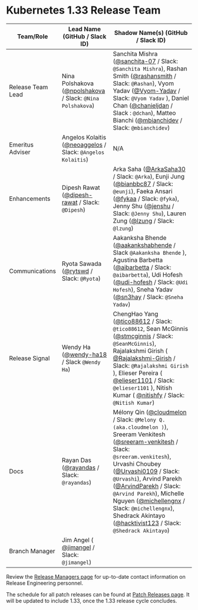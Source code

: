 # Kubernetes 1.33 Release Team

| **Team/Role**     | **Lead Name** (**GitHub / Slack ID**)                                                        | **Shadow Name(s) (GitHub / Slack ID)**                                                                                                                                                                                                                                                                                                                                                                                                                                                                                                                                                                |
|-------------------|----------------------------------------------------------------------------------------------|-------------------------------------------------------------------------------------------------------------------------------------------------------------------------------------------------------------------------------------------------------------------------------------------------------------------------------------------------------------------------------------------------------------------------------------------------------------------------------------------------------------------------------------------------------------------------------------------------------|
| Release Team Lead | Nina Polshakova ([@npolshakova](https://github.com/npolshakova) / Slack: `@Nina Polshakova`) | Sanchita Mishra ([@sanchita-07](https://github.com/sanchita-07) / Slack: `@Sanchita Mishra`), Rashan Smith ([@rashansmith](https://github.com/rashansmith) / Slack: `@Rashan`), Vyom Yadav ([@Vyom-Yadav](https://github.com/Vyom-Yadav) / Slack: `@Vyom Yadav` ), Daniel Chan ([@chanieljdan](https://github.com/chanieljdan) / Slack : `@dchan`), Matteo Bianchi ([@mbianchidev](https://github.com/mbianchidev) / Slack: `@mbianchidev`)                                                                                                                                                           |
| Emeritus Adviser  | Angelos Kolaitis ([@neoaggelos](https://github.com/neoaggelos) / Slack: `@Angelos Kolaitis`) | N/A                                                                                                                                                                                                                                                                                                                                                                                                                                                                                                                                                                                                   |
| Enhancements      | Dipesh Rawat ([@dipesh-rawat](https://github.com/dipesh-rawat) / Slack: `@Dipesh`)           | Arka Saha ([@ArkaSaha30](https://github.com/ArkaSaha30) /  Slack: `@Arka`), Eunji Jung ([@bianbbc87](https://github.com/bianbbc87) / Slack: `@eunji`), Faeka Ansari ([@fykaa](https://github.com/fykaa) / Slack: `@fyka`), Jenny Shu ([@jenshu](https://github.com/jenshu) / Slack: `@Jenny Shu`), Lauren Zung ([@lzung](https://github.com/lzung) / Slack: `@lzung`)                                                                                                                                                                                                                                 |
| Communications    | Ryota Sawada ([@rytswd](https://github.com/rytswd) / Slack: `@Ryota`)                        | Aakanksha Bhende ([@aakankshabhende](https://github.com/aakankshabhende) / Slack `@Aakanksha Bhende` ), Agustina Barbetta ([@aibarbetta](https://github.com/aibarbetta) / Slack: `@aibarbetta`), Udi Hofesh ([@udi-hofesh](https://github.com/udi-hofesh) / Slack: `@Udi Hofesh`), Sneha Yadav ([@sn3hay](https://github.com/sn3hay) / Slack: `@Sneha Yadav`)                                                                                                                                                                                                                                         |
| Release Signal    | Wendy Ha ([@wendy-ha18](https://github.com/wendy-ha18) / Slack `@Wendy Ha`)                  | ChengHao Yang ([@tico88612](https://github.com/tico88612) / Slack: `@tico88612`, Sean McGinnis ([@stmcginnis](github.com/stmcginnis) / Slack: `@SeanMcGinnis`), Rajalakshmi Girish ( [@Rajalakshmi-Girish](https://github.com/Rajalakshmi-Girish) / Slack: `@Rajalakshmi Girish` ), Elieser Pereira ( [@elieser1101](https://github.com/elieser1101) / Slack: `@elieser1101` ), Nitish Kumar ( [@nitishfy](https://github.com/nitishfy) / Slack: `@Nitish Kumar`)                                                                                                                                     |
| Docs              | Rayan Das ([@rayandas](https://github.com/rayandas) / Slack: `@rayandas`)                    | Mélony Qin ([@cloudmelon](https://github.com/cloudmelon) /  Slack: `@Melony Q. (aka.cloudmelon )`), Sreeram Venkitesh ([@sreeram-venkitesh](https://github.com/sreeram-venkitesh) / Slack: `@sreeram.venkitesh`), Urvashi Choubey ([@Urvashi0109](https://github.com/Urvashi0109) / Slack: `@Urvashi`), Arvind Parekh ([@ArvindParekh](https://github.com/ArvindParekh) / Slack: `@Arvind Parekh`), Michelle Nguyen ([@michellengnx](https://github.com/michellengnx) / Slack: `@michellengnx`), Shedrack Akintayo ([@hacktivist123](https://github.com/hacktivist123) / Slack: `@Shedrack Akintayo`) |
| Branch Manager    | Jim Angel ( [@jimangel](https://github.com/jimangel) / Slack: `@jimangel`)                   |                                                                                                                                                                                                                                                                                                                                                                                                                                                                                                                                                                                                       |

Review the [Release Managers page](https://github.com/kubernetes/website/blob/main/content/en/releases/release-managers.md) for up-to-date contact information on Release Engineering personnel.

The schedule for all patch releases can be found at [Patch Releases page](https://github.com/kubernetes/website/blob/main/content/en/releases/patch-releases.md). It will be updated to include 1.33, once the 1.33 release cycle concludes.
